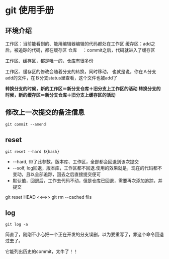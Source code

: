 # git 使用手册

## 环境介绍

工作区：当前能看到的、能用编辑器编辑的代码都处在工作区
缓存区：add之后，被追踪的代码，都在缓存区
仓库 　：commit之后，代码就进入了缓存区

工作区、缓存区，都是唯一的，仓库有很多份

工作区、缓存区的修改会随着分支的转换，同时移动。
也就是说，你在Ａ分支add的文件，在Ｂ分支status里查看，这个文件也被add了

**转换分支的时候，新的工作区＝新分支仓库＋旧分支上工作区的活动**
**转换分支的时候，新的缓存区＝新分支仓库＋旧分支上缓存区的活动**

## 修改上一次提交的备注信息

    git commit --amend


## reset

    git reset --hard ${hash}

+ --hard, 带了此参数，版本库、工作区，全部都会回退到该次提交
+ --solf, log回退，版本库，工作区都不回退.使用的效果就是，现在的代码都不变动，且以全部追踪，回去之后直接提交便可
+ 默认值，回退后，工作去代码不动，但是仓库已回退，需要再次添加追踪，并提交

git reset HEAD <<==>> git rm --cached fils

## log

    git log -a

简直了，刚刚不小心把一个正在开发的分支误删，以为要重写了，靠这个命令回退过去了。

它能列出历史的commit，太牛了！！
